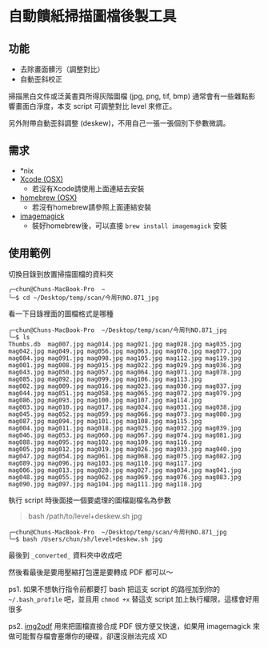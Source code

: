 自動饋紙掃描圖檔後製工具
================
功能
---
- 去除畫面髒污（調整對比）
- 自動歪斜校正
 
掃描黑白文件或泛黃書頁所得灰階圖檔 (jpg, png, tif, bmp) 通常會有一些雜點影響畫面白淨度，本支 script 可調整對比 level 來修正。

另外附帶自動歪斜調整 (deskew)，不用自己一張一張個別下參數微調。

需求
---
- *nix
- [Xcode (OSX)](https://itunes.apple.com/tw/app/xcode/id497799835?l=zh&mt=12)
  - 若沒有Xcode請使用上面連結去安裝
- [homebrew (OSX)](http://www.google.com/url?sa=t&rct=j&q=&esrc=s&source=web&cd=1&cad=rja&ved=0CCcQFjAA&url=http%3A%2F%2Fbrew.sh%2F&ei=Q84RU52vFobHkgXl3IHgDg&usg=AFQjCNGLUOz5EjUaUIBeG_KyoJbs--3CYw)
  - 若沒有homebrew請參照上面連結安裝
- [imagemagick](http://www.google.com.tw/url?sa=t&rct=j&q=&esrc=s&source=web&cd=1&cad=rja&ved=0CCsQFjAA&url=http%3A%2F%2Fwww.imagemagick.org%2F&ei=Hs4RU7CpLMislAX2loHADw&usg=AFQjCNEj86ZXrN6Iqx9rZ73Ad4L4ypmDtQ&bvm=bv.62286460,d.dGI)
  - 裝好homebrew後，可以直接 ```brew install imagemagick``` 安裝

使用範例
-------

切換目錄到放置掃描圖檔的資料夾

```
╭─chun@Chuns-MacBook-Pro  ~
╰─$ cd ~/Desktop/temp/scan/今周刊NO.871_jpg
```

看一下目錄裡面的圖檔格式是哪種

```
╭─chun@Chuns-MacBook-Pro  ~/Desktop/temp/scan/今周刊NO.871_jpg
╰─$ ls
Thumbs.db  mag007.jpg mag014.jpg mag021.jpg mag028.jpg mag035.jpg mag042.jpg mag049.jpg mag056.jpg mag063.jpg mag070.jpg mag077.jpg mag084.jpg mag091.jpg mag098.jpg mag105.jpg mag112.jpg mag119.jpg
mag001.jpg mag008.jpg mag015.jpg mag022.jpg mag029.jpg mag036.jpg mag043.jpg mag050.jpg mag057.jpg mag064.jpg mag071.jpg mag078.jpg mag085.jpg mag092.jpg mag099.jpg mag106.jpg mag113.jpg
mag002.jpg mag009.jpg mag016.jpg mag023.jpg mag030.jpg mag037.jpg mag044.jpg mag051.jpg mag058.jpg mag065.jpg mag072.jpg mag079.jpg mag086.jpg mag093.jpg mag100.jpg mag107.jpg mag114.jpg
mag003.jpg mag010.jpg mag017.jpg mag024.jpg mag031.jpg mag038.jpg mag045.jpg mag052.jpg mag059.jpg mag066.jpg mag073.jpg mag080.jpg mag087.jpg mag094.jpg mag101.jpg mag108.jpg mag115.jpg
mag004.jpg mag011.jpg mag018.jpg mag025.jpg mag032.jpg mag039.jpg mag046.jpg mag053.jpg mag060.jpg mag067.jpg mag074.jpg mag081.jpg mag088.jpg mag095.jpg mag102.jpg mag109.jpg mag116.jpg
mag005.jpg mag012.jpg mag019.jpg mag026.jpg mag033.jpg mag040.jpg mag047.jpg mag054.jpg mag061.jpg mag068.jpg mag075.jpg mag082.jpg mag089.jpg mag096.jpg mag103.jpg mag110.jpg mag117.jpg
mag006.jpg mag013.jpg mag020.jpg mag027.jpg mag034.jpg mag041.jpg mag048.jpg mag055.jpg mag062.jpg mag069.jpg mag076.jpg mag083.jpg mag090.jpg mag097.jpg mag104.jpg mag111.jpg mag118.jpg
```

執行 script 時後面接一個要處理的圖檔副檔名為參數
> bash /path/to/level+deskew.sh jpg

```
╭─chun@Chuns-MacBook-Pro  ~/Desktop/temp/scan/今周刊NO.871_jpg
╰─$ bash /Users/chun/sh/level+deskew.sh jpg
```

最後到 ```_converted_``` 資料夾中收成吧

然後看最後是要用壓縮打包還是要轉成 PDF 都可以～

ps1. 如果不想執行指令前都要打 bash 把這支 script 的路徑加到你的 ```~/.bash_profile``` 吧，並且用 ```chmod +x``` 替這支 script 加上執行權限，這樣會好用很多


ps2. [img2pdf](https://github.com/josch/img2pdf) 用來把圖檔直接合成 PDF 很方便又快速，如果用 imagemagick 來做可能暫存檔會塞爆你的硬碟，卻還沒辦法完成 XD